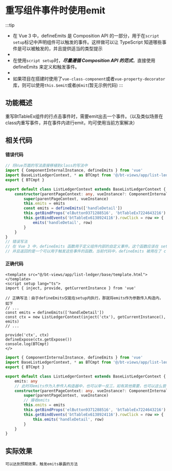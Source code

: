 # 重写组件事件时使用emit


:::tip
- 在 Vue 3 中，defineEmits 是 Composition API 的一部分，用于在`script setup`标记中声明组件可以触发的事件。这样做可以让 TypeScript 知道哪些事件是可以被触发的，并且提供适当的类型提示
- 
- 在使用`script setup`时，***尽量遵循 Composition API 的范式***，直接使用 defineEmits 来定义和触发事件。
- 
- 如果项目在搭建时使用了`vue-class-component`或者`vue-property-decorator`库，则可以使用`this.$emit`或者`@Emit`(暂无示例代码)
:::

## 功能概述
重写BtTableEx组件的行点击事件时，需要emit出去一个事件。（以及类似场景在class内重写事件，并在事件内进行emit，均可使用当前方案解决）

## 相关代码

#### 错误代码
```ts
// 将Vue页面的写法直接移植到class的写法中
import { ComponentInternalInstance, defineEmits } from 'vue'
import BaseListLedgerContext, * as BTCmpt from '@/bt-views/app/list-ledger/base/index'
export { BTCmpt }

export default class ListLedgerContext extends BaseListLedgerContext {
    constructor(parentPageContext: any, vueInstance?: ComponentInternalInstance, emits: any = []) {
        super(parentPageContext, vueInstance)
        this.emits = emits
        const emits = defineEmits(['handleDetail'])
        this.getBindProps('elButton9371288516', 'btTableEx7224643216').disabled = false
        this.getBindEvents('btTableEx6138924116').rowClick = row => {
            emits('handleDetail', row)
        }
    }
}
// 错误写法
// 在 Vue 3 中，defineEmits 函数用于定义组件内部的自定义事件。这个函数应该在 setup 函数内部使用，
// 并且返回的是一个可以用于触发这些事件的函数。当前代码中，defineEmits 被用在了 class 组件的构造函数内是不可行的。
```

#### 正确代码
```vue
<template src="@/bt-views/app/list-ledger/base/template.html"></template>
<script setup lang="ts">
import { inject, provide, getCurrentInstance } from 'vue'

// 正确写法：由于defineEmits仅能在setup内执行，那就将emits作为参数传入构造内，如下
// ...
const emits = defineEmits(['handleDetail'])
const ctx = new ListLedgerContext(inject('ctx'), getCurrentInstance(), emits)
// ...

provide('ctx', ctx)
defineExpose(ctx.getExpose())
console.log(BTCmpt)
</>
```

```ts
import { ComponentInternalInstance, defineEmits } from 'vue'
import BaseListLedgerContext, * as BTCmpt from '@/bt-views/app/list-ledger/base/index'
export { BTCmpt }

export default class ListLedgerContext extends BaseListLedgerContext {
    emits: any
    // 此时将emits作为入参传入构造器中，也可以举一反三，如有其他需要，也可以这么尝试
    constructor(parentPageContext: any, vueInstance?: ComponentInternalInstance, emits: any = []) {
        super(parentPageContext, vueInstance)
        // 接收emits
        this.emits = emits
        this.getBindProps('elButton9371288516', 'btTableEx7224643216').disabled = false
        this.getBindEvents('btTableEx6138924116').rowClick = row => {
            this.emits('handleDetail', row)
        }
    }
}
```

## 实际效果
    可以达到预期效果，触发emits暴露的方法